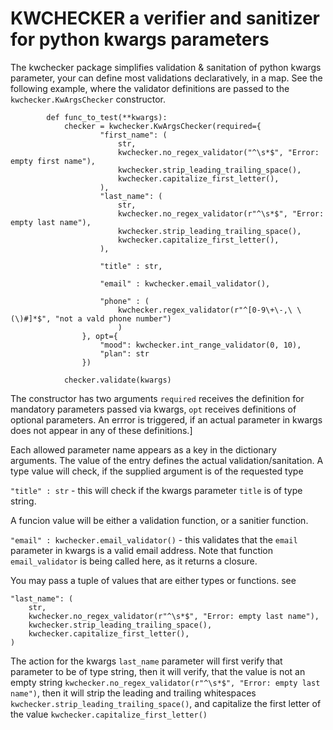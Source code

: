 
# KWCHECKER a verifier and sanitizer for python kwargs parameters

The kwchecker  package simplifies validation & sanitation of python kwargs parameter, your can define most validations declaratively, in a map.
See the following example, where the validator definitions are passed to the ```kwchecker.KwArgsChecker``` constructor.

```
        def func_to_test(**kwargs):
            checker = kwchecker.KwArgsChecker(required={
                    "first_name": (
                        str,
                        kwchecker.no_regex_validator("^\s*$", "Error: empty first name"),
                        kwchecker.strip_leading_trailing_space(),
                        kwchecker.capitalize_first_letter(),
                    ),
                    "last_name": (
                        str,
                        kwchecker.no_regex_validator(r"^\s*$", "Error: empty last name"),
                        kwchecker.strip_leading_trailing_space(),
                        kwchecker.capitalize_first_letter(),
                    ),

                    "title" : str,

                    "email" : kwchecker.email_validator(),

                    "phone" : (
                        kwchecker.regex_validator(r"^[0-9\+\-,\ \(\)#]*$", "not a vald phone number")
                        )
                }, opt={
                    "mood": kwchecker.int_range_validator(0, 10),
                    "plan": str
                })

            checker.validate(kwargs)

```
The constructor has two arguments ```required``` receives the definition for mandatory parameters passed via kwargs, ```opt``` receives definitions of optional parameters.
An errror is triggered, if an actual parameter in kwargs does not appear in any of these definitions.]

Each allowed parameter name appears as a key in the dictionary arguments. The value of the entry defines the actual validation/sanitation.
A type value will check, if the supplied argument is of the requested type

```"title" : str``` - this will check if the kwargs parameter ```title``` is of type string.

A funcion value will be either a validation function, or a sanitier function.

```"email" : kwchecker.email_validator()``` - this validates that the ```email``` parameter in kwargs is a valid email address. Note that function ```email_validator``` is being called here, as it returns a closure.

You may pass a tuple of values that are either types or functions. see

```
"last_name": (
    str,
    kwchecker.no_regex_validator(r"^\s*$", "Error: empty last name"),
    kwchecker.strip_leading_trailing_space(),
    kwchecker.capitalize_first_letter(),
)
```
The action for the kwargs ```last_name``` parameter will first verify that parameter to be of type string, then it will verify, that the value is not an empty string ```kwchecker.no_regex_validator(r"^\s*$", "Error: empty last name")```, then it will strip the leading and trailing whitespaces ```kwchecker.strip_leading_trailing_space()```, and capitalize the first letter of the value ```kwchecker.capitalize_first_letter()```









